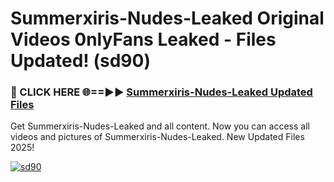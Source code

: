 # Summerxiris-Nudes-Leaked Original Videos 0nlyFans Leaked - Files Updated! (sd90)

<h3>🔴 CLICK HERE 🌐==►► <a href="https://tinyurl.com/5h6xmrr3" rel="nofollow">Summerxiris-Nudes-Leaked Updated Files</a></h3>

Get Summerxiris-Nudes-Leaked and all content. Now you can access all videos and pictures of Summerxiris-Nudes-Leaked. New Updated Files 2025!

[![sd90](https://i.imgur.com/KVD873Z.gif)](https://tinyurl.com/5h6xmrr3)
